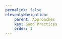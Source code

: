 ```yaml
---
permalink: false
eleventyNavigation:
    parent: Approaches
    key: Good Practices
    order: 1
---
```

